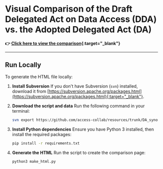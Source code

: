 # Visual Comparison of the Draft Delegated Act on Data Access (DDA) vs. the Adopted Delegated Act (DA)

**👉 [Click here to view the comparison](https://dsa40collaboratory.eu/wp-content/uploads/2025/07/compare_DDA_DA.html){:target="_blank"}**

---

## Run Locally

To generate the HTML file locally:

1. **Install Subversion**
   If you don't have Subversion (`svn`) installed, download it from [https://subversion.apache.org/packages.html](https://subversion.apache.org/packages.html){:target="_blank"}.

2. **Download the script and data**
   Run the following command in your terminal:

   ```bash
   svn export https://github.com/access-collab/resources/trunk/DA_synopsis
   ```
   
3. **Install Python dependencies**
    Ensure you have Python 3 installed, then install the required packages:
    
    ```bash
   pip install -r requirements.txt
   ```
   
4. **Generate the HTML**
    Run the script to create the comparison page:
     
    ```bash
   python3 make_html.py
   ```
